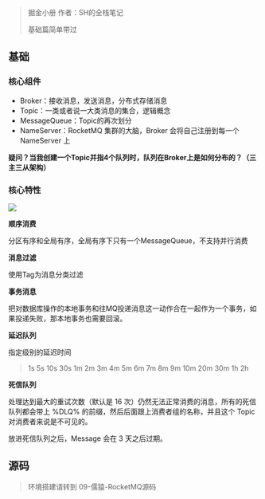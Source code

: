 > 掘金小册 作者：SH的全栈笔记
>
> 基础篇简单带过

## 基础

### 核心组件

- Broker：接收消息，发送消息，分布式存储消息
- Topic：一类或者说一大类消息的集合，逻辑概念
- MessageQueue：Topic的再次划分
- NameServer：RocketMQ 集群的大脑，Broker 会将自己注册到每一个 NameServer 上

**疑问？当我创建一个Topic并指4个队列时，队列在Broker上是如何分布的？（三主三从架构）**

### 核心特性

![](https://yitiaoit.oss-cn-beijing.aliyuncs.com/img/image-20230307160949192.png)

**顺序消费**

分区有序和全局有序，全局有序下只有一个MessageQueue，不支持并行消费

**消息过滤**

使用Tag为消息分类过滤

**事务消息**

把对数据库操作的本地事务和往MQ投递消息这一动作合在一起作为一个事务，如果投递失败，那本地事务也需要回滚。

**延迟队列**

指定级别的延迟时间

> 1s 5s 10s 30s 1m 2m 3m 4m 5m 6m 7m 8m 9m 10m 20m 30m 1h 2h

**死信队列**

处理达到最大的重试次数（默认是 16 次）仍然无法正常消费的消息，所有的死信队列都会带上 %DLQ% 的前缀，然后后面跟上消费者组的名称，并且这个 Topic 对消费者来说是不可见的。

放进死信队列之后，Message 会在 3 天之后过期。

## 源码

> 环境搭建请转到 09-儒猿-RocketMQ源码



